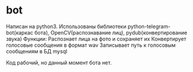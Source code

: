 # bot
Написан на python3. Использованы библиотеки python-telegram-bot(каркас бота), OpenCV(распознавание лиц), pydub(конвертирование звука)
Функции:
Распознает лица на фото и сохраняет их
Конвертирует голосовые сообщения в формат wav
Записывает путь к голосовым сообщениям в БД mysql

Код рабочий, но данный момент бота нет.
